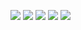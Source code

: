 ![](http://github-profile-summary-cards.vercel.app/api/cards/profile-details?username=darship19&theme=algolia)
![](http://github-profile-summary-cards.vercel.app/api/cards/repos-per-language?username=darship19&theme=algolia)
![](http://github-profile-summary-cards.vercel.app/api/cards/most-commit-language?username=darship19&theme=algolia)
![](http://github-profile-summary-cards.vercel.app/api/cards/stats?username=darship19&theme=algolia)
![](http://github-profile-summary-cards.vercel.app/api/cards/productive-time?username=darship19&theme=algolia&utcOffset=8)
